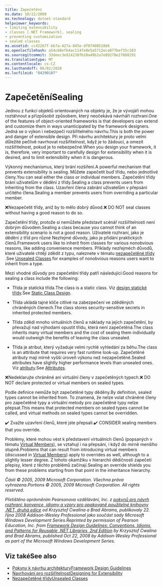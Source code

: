 ```yaml
---
title: Zapečetění
ms.date: 10/22/2008
ms.technology: dotnet-standard
helpviewer_keywords:
- limiting extensibility
- classes [.NET Framework], sealing
- preventing customization
- sealed classes
ms.assetid: cc42267f-bb7a-427a-845e-df97408528d4
ms.openlocfilehash: a54c68efb4ac114fe0e5a5712eca877bef35c103
ms.sourcegitcommit: 33deec3e814238fb18a49b2a7e89278e27888291
ms.translationtype: MT
ms.contentlocale: cs-CZ
ms.lasthandoff: 06/02/2020
ms.locfileid: "84290107"
---
```

# <a name="sealing"></a><span data-ttu-id="54736-102">Zapečetění</span><span class="sxs-lookup"><span data-stu-id="54736-102">Sealing</span></span>
<span data-ttu-id="54736-103">Jednou z funkcí objektů orientovaných na objekty je, že je vývojáři mohou roztáhnout a přizpůsobit způsobem, který neočekává návrháři rozhraní.</span><span class="sxs-lookup"><span data-stu-id="54736-103">One of the features of object-oriented frameworks is that developers can extend and customize them in ways unanticipated by the framework designers.</span></span> <span data-ttu-id="54736-104">Jedná se o výkon i nebezpečí rozšiřitelného návrhu.</span><span class="sxs-lookup"><span data-stu-id="54736-104">This is both the power and danger of extensible design.</span></span> <span data-ttu-id="54736-105">Při návrhu architektury je proto velmi důležité pečlivě navrhovat rozšiřitelnost, když je to žádoucí, a omezit rozšiřitelnost, pokud je to nebezpečné.</span><span class="sxs-lookup"><span data-stu-id="54736-105">When you design your framework, it is, therefore, very important to carefully design for extensibility when it is desired, and to limit extensibility when it is dangerous.</span></span>

 <span data-ttu-id="54736-106">Výkonný mechanismus, který brání rozšíření.</span><span class="sxs-lookup"><span data-stu-id="54736-106">A powerful mechanism that prevents extensibility is sealing.</span></span> <span data-ttu-id="54736-107">Můžete zapečetit buď třídu, nebo jednotlivé členy.</span><span class="sxs-lookup"><span data-stu-id="54736-107">You can seal either the class or individual members.</span></span> <span data-ttu-id="54736-108">Zapečetění třídy brání uživatelům v dědění z třídy.</span><span class="sxs-lookup"><span data-stu-id="54736-108">Sealing a class prevents users from inheriting from the class.</span></span> <span data-ttu-id="54736-109">Uzavření člena zabrání uživatelům v přepsání určitého člena.</span><span class="sxs-lookup"><span data-stu-id="54736-109">Sealing a member prevents users from overriding a particular member.</span></span>

 <span data-ttu-id="54736-110">❌Nezapečetit třídy, aniž by to mělo dobrý důvod.</span><span class="sxs-lookup"><span data-stu-id="54736-110">❌ DO NOT seal classes without having a good reason to do so.</span></span>

 <span data-ttu-id="54736-111">Zapečetění třídy, protože si nemůžete představit scénář rozšiřitelnosti není dobrým důvodem.</span><span class="sxs-lookup"><span data-stu-id="54736-111">Sealing a class because you cannot think of an extensibility scenario is not a good reason.</span></span> <span data-ttu-id="54736-112">Uživatelé rozhraní, jako je dědění z tříd pro různé Nezřejmé důvody, jako je přidání praktických členů.</span><span class="sxs-lookup"><span data-stu-id="54736-112">Framework users like to inherit from classes for various nonobvious reasons, like adding convenience members.</span></span> <span data-ttu-id="54736-113">Příklady nezřejméch důvodů, které uživatelé chtějí zdědit z typu, naleznete v tématu [nezapečetěné třídy](unsealed-classes.md) .</span><span class="sxs-lookup"><span data-stu-id="54736-113">See [Unsealed Classes](unsealed-classes.md) for examples of nonobvious reasons users want to inherit from a type.</span></span>

 <span data-ttu-id="54736-114">Mezi vhodné důvody pro zapečetění třídy patří následující:</span><span class="sxs-lookup"><span data-stu-id="54736-114">Good reasons for sealing a class include the following:</span></span>

- <span data-ttu-id="54736-115">Třída je statická třída.</span><span class="sxs-lookup"><span data-stu-id="54736-115">The class is a static class.</span></span> <span data-ttu-id="54736-116">Viz [design statické třídy](static-class.md).</span><span class="sxs-lookup"><span data-stu-id="54736-116">See [Static Class Design](static-class.md).</span></span>

- <span data-ttu-id="54736-117">Třída ukládá tajné klíče citlivé na zabezpečení ve zděděných chráněných členech.</span><span class="sxs-lookup"><span data-stu-id="54736-117">The class stores security-sensitive secrets in inherited protected members.</span></span>

- <span data-ttu-id="54736-118">Třída zdědí mnoho virtuálních členů a náklady na jejich zapečetění, by převažují nad výhodami opustit třídu, která není zapečetěná.</span><span class="sxs-lookup"><span data-stu-id="54736-118">The class inherits many virtual members and the cost of sealing them individually would outweigh the benefits of leaving the class unsealed.</span></span>

- <span data-ttu-id="54736-119">Třída je atribut, který vyžaduje velmi rychlé vyhledání za běhu.</span><span class="sxs-lookup"><span data-stu-id="54736-119">The class is an attribute that requires very fast runtime look-up.</span></span> <span data-ttu-id="54736-120">Zapečetěné atributy mají mírně vyšší úroveň výkonu než nezapečetěné.</span><span class="sxs-lookup"><span data-stu-id="54736-120">Sealed attributes have slightly higher performance levels than unsealed ones.</span></span> <span data-ttu-id="54736-121">Viz [atributy](attributes.md).</span><span class="sxs-lookup"><span data-stu-id="54736-121">See [Attributes](attributes.md).</span></span>

 <span data-ttu-id="54736-122">❌Nedeklarujte chráněné ani virtuální členy v zapečetěných typech.</span><span class="sxs-lookup"><span data-stu-id="54736-122">❌ DO NOT declare protected or virtual members on sealed types.</span></span>

 <span data-ttu-id="54736-123">Podle definice nemůže být zapečetěné typy děděny.</span><span class="sxs-lookup"><span data-stu-id="54736-123">By definition, sealed types cannot be inherited from.</span></span> <span data-ttu-id="54736-124">To znamená, že nelze volat chráněné členy pro zapečetěné typy a virtuální metody pro zapečetěné typy nelze přepsat.</span><span class="sxs-lookup"><span data-stu-id="54736-124">This means that protected members on sealed types cannot be called, and virtual methods on sealed types cannot be overridden.</span></span>

 <span data-ttu-id="54736-125">✔️ Zvažte uzavření členů, které jste přepsali.</span><span class="sxs-lookup"><span data-stu-id="54736-125">✔️ CONSIDER sealing members that you override.</span></span>

 <span data-ttu-id="54736-126">Problémy, které mohou vést k představení virtuálních členů (popsaných v tématu [Virtual Members](virtual-members.md)), se vztahují i na přepsání, i když do mírně menšího stupně.</span><span class="sxs-lookup"><span data-stu-id="54736-126">Problems that can result from introducing virtual members (discussed in [Virtual Members](virtual-members.md)) apply to overrides as well, although to a slightly lesser degree.</span></span> <span data-ttu-id="54736-127">Z tohoto okamžiku v hierarchii dědičnosti zapečetí přepisy, které z těchto problémů začínají.</span><span class="sxs-lookup"><span data-stu-id="54736-127">Sealing an override shields you from these problems starting from that point in the inheritance hierarchy.</span></span>

 <span data-ttu-id="54736-128">*Části © 2005, 2009 Microsoft Corporation. Všechna práva vyhrazena.*</span><span class="sxs-lookup"><span data-stu-id="54736-128">*Portions © 2005, 2009 Microsoft Corporation. All rights reserved.*</span></span>

 <span data-ttu-id="54736-129">*Přetištěno oprávněním Pearsonova vzdělávání, Inc. z [pokynů pro návrh rozhraní: konvence, idiomy a vzory pro opakovaně použitelné knihovny .NET, druhá edice](https://www.informit.com/store/framework-design-guidelines-conventions-idioms-and-9780321545619) od Krzysztof Cwalina a Brad Abrams, publikovaly 22. října 2008 Addison-Wesley Professional jako součást sady Microsoft Windows Development Series.*</span><span class="sxs-lookup"><span data-stu-id="54736-129">*Reprinted by permission of Pearson Education, Inc. from [Framework Design Guidelines: Conventions, Idioms, and Patterns for Reusable .NET Libraries, 2nd Edition](https://www.informit.com/store/framework-design-guidelines-conventions-idioms-and-9780321545619) by Krzysztof Cwalina and Brad Abrams, published Oct 22, 2008 by Addison-Wesley Professional as part of the Microsoft Windows Development Series.*</span></span>

## <a name="see-also"></a><span data-ttu-id="54736-130">Viz také</span><span class="sxs-lookup"><span data-stu-id="54736-130">See also</span></span>

- [<span data-ttu-id="54736-131">Pokyny k návrhu architektury</span><span class="sxs-lookup"><span data-stu-id="54736-131">Framework Design Guidelines</span></span>](index.md)
- [<span data-ttu-id="54736-132">Navrhování pro rozšiřitelnost</span><span class="sxs-lookup"><span data-stu-id="54736-132">Designing for Extensibility</span></span>](designing-for-extensibility.md)
- [<span data-ttu-id="54736-133">Nezapečetěné třídy</span><span class="sxs-lookup"><span data-stu-id="54736-133">Unsealed Classes</span></span>](unsealed-classes.md)
